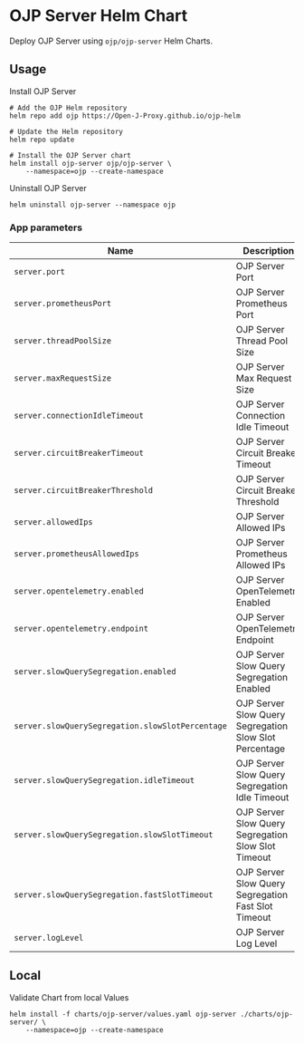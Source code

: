 # OJP Server Helm Chart

Deploy OJP Server using `ojp/ojp-server` Helm Charts.

## Usage
Install OJP Server
```console
# Add the OJP Helm repository
helm repo add ojp https://Open-J-Proxy.github.io/ojp-helm

# Update the Helm repository
helm repo update

# Install the OJP Server chart
helm install ojp-server ojp/ojp-server \
    --namespace=ojp --create-namespace
```

Uninstall OJP Server
```console
helm uninstall ojp-server --namespace ojp
```

### App parameters
| Name                       | Description                                    | Value                  |
| -------------------------- | ---------------------------------------------- | ---------------------- |
| `server.port`            | OJP Server Port                               | `1059`                 |
| `server.prometheusPort`  | OJP Server Prometheus Port                    | `9090`                 |
| `server.threadPoolSize`  | OJP Server Thread Pool Size                   | `200`                  |
| `server.maxRequestSize`  | OJP Server Max Request Size                   | `4194304`              |
| `server.connectionIdleTimeout` | OJP Server Connection Idle Timeout | `30000`               |
| `server.circuitBreakerTimeout` | OJP Server Circuit Breaker Timeout | `60000`               |
| `server.circuitBreakerThreshold` | OJP Server Circuit Breaker Threshold | `3`               |
| `server.allowedIps`       | OJP Server Allowed IPs                        | `0.0.0.0/0`           |
| `server.prometheusAllowedIps` | OJP Server Prometheus Allowed IPs | `0.0.0.0/0`           |
| `server.opentelemetry.enabled` | OJP Server OpenTelemetry Enabled   | `true`                |
| `server.opentelemetry.endpoint` | OJP Server OpenTelemetry Endpoint | `` |
| `server.slowQuerySegregation.enabled` | OJP Server Slow Query Segregation Enabled | `true` |
| `server.slowQuerySegregation.slowSlotPercentage` | OJP Server Slow Query Segregation Slow Slot Percentage | `20` |
| `server.slowQuerySegregation.idleTimeout` | OJP Server Slow Query Segregation Idle Timeout | `10000` |
| `server.slowQuerySegregation.slowSlotTimeout` | OJP Server Slow Query Segregation Slow Slot Timeout | `120000` |
| `server.slowQuerySegregation.fastSlotTimeout` | OJP Server Slow Query Segregation Fast Slot Timeout | `60000` |
| `server.logLevel`        | OJP Server Log Level                       | `INFO`                |


## Local

Validate Chart from local Values
```console
helm install -f charts/ojp-server/values.yaml ojp-server ./charts/ojp-server/ \
    --namespace=ojp --create-namespace
```